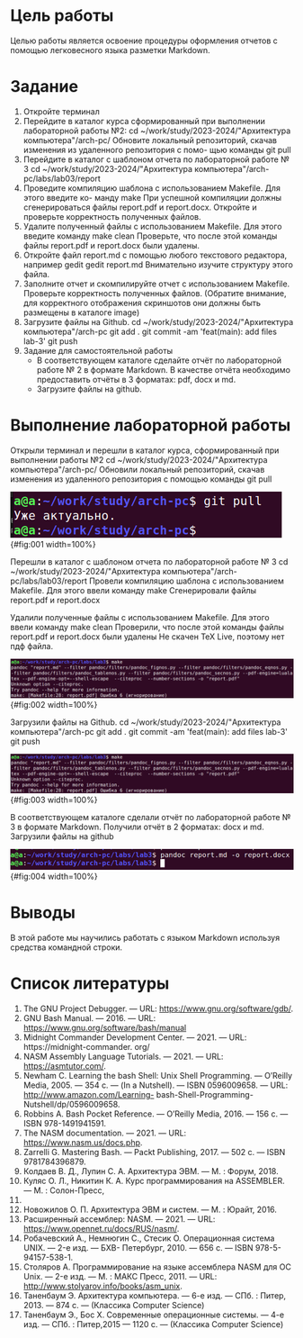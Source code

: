 # Цель работы
 Целью работы является освоение процедуры оформления отчетов с помощью легковесного
языка разметки Markdown.

# Задание

1. Откройте терминал
2. Перейдите в каталог курса сформированный при выполнении лабораторной работы
№2:
cd ~/work/study/2023-2024/"Архитектура компьютера"/arch-pc/
Обновите локальный репозиторий, скачав изменения из удаленного репозитория с помо-
щью команды
git pull
3. Перейдите в каталог с шаблоном отчета по лабораторной работе № 3
cd ~/work/study/2023-2024/"Архитектура компьютера"/arch-pc/labs/lab03/report
4. Проведите компиляцию шаблона с использованием Makefile. Для этого введите ко-
манду make
При успешной компиляции должны сгенерироваться файлы report.pdf и report.docx.
Откройте и проверьте корректность полученных файлов.
5. Удалите полученный файлы с использованием Makefile. Для этого введите команду
make clean
Проверьте, что после этой команды файлы report.pdf и report.docx были удалены.
6. Откройте файл report.md c помощью любого текстового редактора, например gedit
gedit report.md
Внимательно изучите структуру этого файла.
7. Заполните отчет и скомпилируйте отчет с использованием Makefile. Проверьте корректность полученных файлов. (Обратите внимание, для корректного отображения
скриншотов они должны быть размещены в каталоге image)
8. Загрузите файлы на Github.
cd ~/work/study/2023-2024/"Архитектура компьютера"/arch-pc
git add .
git commit -am 'feat(main): add files lab-3'
git push
9. Задание для самостоятельной работы
    * В соответствующем каталоге сделайте отчёт по лабораторной работе № 2 в формате
Markdown. В качестве отчёта необходимо предоставить отчёты в 3 форматах: pdf, docx
и md.
    * Загрузите файлы на github.

# Выполнение лабораторной работы

Открыли терминал и перешли в каталог курса, сформированный при выполнении работы №2
cd ~/work/study/2023-2024/"Архитектура компьютера"/arch-pc/
Обновили локальный репозиторий, скачав изменения из удаленного репозитория с помощью команды git pull

![Перешли в каталог и скачали изменения](image/01.png){#fig:001 width=100%}

Перешли в каталог с шаблоном отчета по лабораторной работе № 3
cd ~/work/study/2023-2024/"Архитектура компьютера"/arch-pc/labs/lab03/report
Провели компиляцию шаблона с использованием Makefile. Для этого ввели команду make
Сгенерировали файлы report.pdf и report.docx

Удалили полученные файлы с использованием Makefile. Для этого ввели команду
make clean
Проверили, что после этой команды файлы report.pdf и report.docx были удалены
Не скачен TeX Live, поэтому нет пдф файла.

![Сгенерировали и удалили файлы командам make и make clean](image/02.png){#fig:002 width=100%}

Загрузили файлы на Github.
cd ~/work/study/2023-2024/"Архитектура компьютера"/arch-pc
git add .
git commit -am 'feat(main): add files lab-3'
git push

![Загрузили файлы на Github](image/03.png){#fig:003 width=100%}

В соответствующем каталоге сделали отчёт по лабораторной работе № 3 в формате
Markdown. Получили отчёт в 2 форматах: docx и md.
Загрузили файлы на github 

![Сгенерировали отчет, загрузили на github](image/04.png){#fig:004 width=100%}

# Выводы

В этой работе мы научились работать с языком Markdown используя средства командной строки.

# Список литературы 
1. The GNU Project Debugger. — URL: https://www.gnu.org/software/gdb/.
2. GNU Bash Manual. — 2016. — URL: https://www.gnu.org/software/bash/manual
3. Midnight Commander Development Center. — 2021. — URL: https://midnight-commander.
org/
4. NASM Assembly Language Tutorials. — 2021. — URL: https://asmtutor.com/.
5. Newham C. Learning the bash Shell: Unix Shell Programming. — O’Reilly Media, 2005. —
354 с. — (In a Nutshell). — ISBN 0596009658. — URL: http://www.amazon.com/Learning-
bash-Shell-Programming-Nutshell/dp/0596009658.
6. Robbins A. Bash Pocket Reference. — O’Reilly Media, 2016. — 156 с. — ISBN 978-1491941591.
7. The NASM documentation. — 2021. — URL: https://www.nasm.us/docs.php.
8. Zarrelli G. Mastering Bash. — Packt Publishing, 2017. — 502 с. — ISBN 9781784396879.
9. Колдаев В. Д., Лупин С. А. Архитектура ЭВМ. — М. : Форум, 2018.
10. Куляс О. Л., Никитин К. А. Курс программирования на ASSEMBLER. — М. : Солон-Пресс,
2017.
11. Новожилов О. П. Архитектура ЭВМ и систем. — М. : Юрайт, 2016.
12. Расширенный ассемблер: NASM. — 2021. — URL: https://www.opennet.ru/docs/RUS/nasm/.
13. Робачевский А., Немнюгин С., Стесик О. Операционная система UNIX. — 2-е изд. — БХВ-
Петербург, 2010. — 656 с. — ISBN 978-5-94157-538-1.
14. Столяров А. Программирование на языке ассемблера NASM для ОС Unix. — 2-е изд. —
М. : МАКС Пресс, 2011. — URL: http://www.stolyarov.info/books/asm_unix.
15. Таненбаум Э. Архитектура компьютера. — 6-е изд. — СПб. : Питер, 2013. — 874 с. —
(Классика Computer Science)
16. Таненбаум Э., Бос Х. Современные операционные системы. — 4-е изд. — СПб. : Питер,2015 — 1120 с. — (Классика Computer Science)

